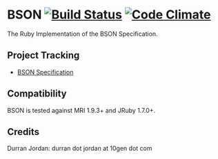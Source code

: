 BSON [![Build Status](https://secure.travis-ci.org/durran/bson.png?branch=master&.png)](http://travis-ci.org/durran/bson) [![Code Climate](https://codeclimate.com/github/durran/bson.png)](https://codeclimate.com/github/durran/bson)
========

The Ruby Implementation of the BSON Specification.


Project Tracking
----------------

* [BSON Specification](http://bsonspec.org/)

Compatibility
-------------

BSON is tested against MRI 1.9.3+ and JRuby 1.7.0+.

Credits
-------

Durran Jordan: durran dot jordan at 10gen dot com
